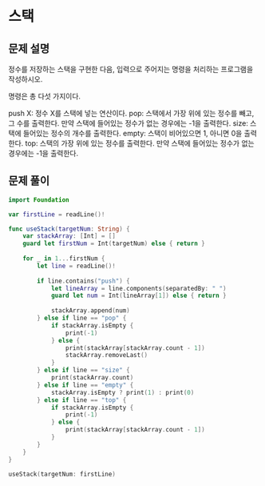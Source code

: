 # 스택
## 문제 설명
정수를 저장하는 스택을 구현한 다음, 입력으로 주어지는 명령을 처리하는 프로그램을 작성하시오.

명령은 총 다섯 가지이다.

push X: 정수 X를 스택에 넣는 연산이다.
pop: 스택에서 가장 위에 있는 정수를 빼고, 그 수를 출력한다. 만약 스택에 들어있는 정수가 없는 경우에는 -1을 출력한다.
size: 스택에 들어있는 정수의 개수를 출력한다.
empty: 스택이 비어있으면 1, 아니면 0을 출력한다.
top: 스택의 가장 위에 있는 정수를 출력한다. 만약 스택에 들어있는 정수가 없는 경우에는 -1을 출력한다.


## 문제 풀이

```swift
import Foundation

var firstLine = readLine()!

func useStack(targetNum: String) {
    var stackArray: [Int] = []
    guard let firstNum = Int(targetNum) else { return }
    
    for _ in 1...firstNum {
        let line = readLine()!
        
        if line.contains("push") {
            let lineArray = line.components(separatedBy: " ")
            guard let num = Int(lineArray[1]) else { return }
            
            stackArray.append(num)
        } else if line == "pop" {
            if stackArray.isEmpty {
                print(-1)
            } else {
                print(stackArray[stackArray.count - 1])
                stackArray.removeLast()
            }
        } else if line == "size" {
            print(stackArray.count)
        } else if line == "empty" {
            stackArray.isEmpty ? print(1) : print(0)
        } else if line == "top" {
            if stackArray.isEmpty {
                print(-1)
            } else {
                print(stackArray[stackArray.count - 1])
            }
        }
    }
}

useStack(targetNum: firstLine)

```
